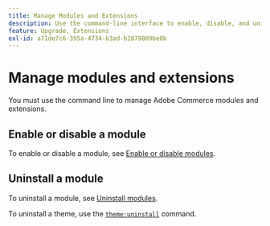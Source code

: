 ```yaml
---
title: Manage Modules and Extensions
description: Use the command-line interface to enable, disable, and uninstall Adobe Commerce modules and extensions.
feature: Upgrade, Extensions
exl-id: a71de7c6-395a-4734-b3ad-b2879809be0b
---
```

# Manage modules and extensions

You must use the command line to manage Adobe Commerce modules and extensions.

## Enable or disable a module

To enable or disable a module, see [Enable or disable modules](../../installation/tutorials/manage-modules.md).

## Uninstall a module

To uninstall a module, see [Uninstall modules](../../installation/tutorials/uninstall-modules.md).

To uninstall a theme, use the [`theme:uninstall`](../../installation/tutorials/themes.md) command.
